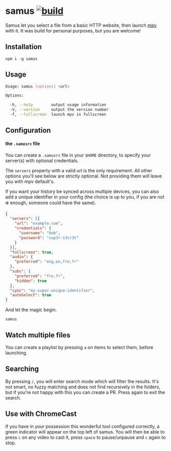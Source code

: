 # samus [![build](https://img.shields.io/travis/meriadec/samus.svg?style=flat-square)](https://travis-ci.org/meriadec/samus)

Samus let you select a file from a basic HTTP website, then launch [mpv](https://mpv.io/) with it.
It was build for personal purposes, but you are welcome!

## Installation

    npm i -g samus

## Usage

```bash
Usage: samus [options] <url>

Options:

  -h, --help        output usage information
  -V, --version     output the version number
  -f, --fullscreen  launch mpv in fullscreen
```

## Configuration

#### the `.samusrc` file

You can create a `.samusrc` file in your `$HOME` directory, to specify your
server(s) with optional credentials.

The `servers` property with a valid url is the only requirement. All other
options you'll see below are strictly optional. Not providing them will leave
you with mpv default's.

If you want your history be synced across multiple devices, you can also add
a unique identifier in your config (the choice is up to you, if you are not
:snowflake: enough, someone could have the same).

```json
{
  "servers": [{
    "url": "example.com",
    "credentials": {
      "username": "bob",
      "password": "sup3r-s3cr3t"
    }
  }],
  "fullscreen": true,
  "audio": {
    "preferred": "eng,en,fre,fr"
  },
  "subs": {
    "preferred": "fre,fr",
    "hidden": true
  },
  "sync": "my-super-unique-identifier",
  "autoSelect": true
}
```

And let the magic begin.

    samus

## Watch multiple files

You can create a playlist by pressing `a` on items to select them, before
launching.

## Searching

By pressing `/`, you will enter search mode which will filter the results. It's not
smart, no fuzzy matching and does not find recursively in the folders, but if you're
not happy with this you can create a PR. Press again to exit the search.

## Use with ChromeCast

If you have in your possession this wonderful tool configured correctly, a green
indicator will appear on the top left of samus. You will then be able to press `c`
on any video to cast it, press `space` to pause/unpause and `c` again to stop.
